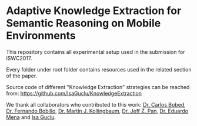 # Adaptive Knowledge Extraction for Semantic Reasoning on Mobile Environments
This repository contains all experimental setup used in the submission for ISWC2017.

Every folder under root folder contains resources used in the related section of the paper.

Source code of different "Knowledge Extraction" strategies can be reached from:
https://github.com/IsaGuclu/KnowledgeExtraction

We thank all collaborators who contributed to this work:
[Dr. Carlos Bobed](http://webdiis.unizar.es/people/cbobed/), [Dr. Fernando Bobillo](http://webdiis.unizar.es/~fbobillo/), [Dr. Martin J. Kollingbaum](http://www.abdn.ac.uk/ncs/people/profiles/m.j.kollingbaum),  [Dr. Jeff Z. Pan](http://homepages.abdn.ac.uk/jeff.z.pan/pages/),  [Dr. Eduardo Mena](http://webdiis.unizar.es/~mena/) and [Isa Guclu](http://pure.abdn.ac.uk:8080/portal/en/persons/isa-guclu(ee991178-0a58-43a7-8b8d-bd5f50f24083).html).
